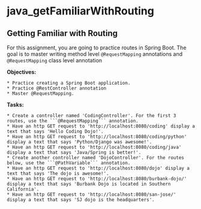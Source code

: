 # java_getFamiliarWithRouting

## Getting Familiar with Routing
For this assignment, you are going to practice routes in Spring Boot. The goal is to master writing method level ```@RequestMapping``` annotations and ```@RequestMapping``` class level annotation

**Objectives:**

    * Practice creating a Spring Boot application.
    * Practice @RestController annotation
    * Master @RequestMapping.
**Tasks:**

    * Create a controller named 'CodingController'. For the first 3 routes, use the ```@RequestMapping``` annotation.
    * Have an http GET request to 'http://localhost:8080/coding' display a text that says 'Hello Coding Dojo!'.
    * Have an http GET request to 'http://localhost:8080/coding/python' display a text that says 'Python/Django was awesome!'.
    * Have an http GET request to 'http://localhost:8080/coding/java' display a text that says 'Java/Spring is better!'.
    * Create another controller named 'DojoController'. For the routes below, use the ```@PathVariable``` annotation.
    * Have an http GET request to 'http://localhost:8080/dojo' display a text that says 'The dojo is awesome!'.
    * Have an http GET request to 'http://localhost:8080/burbank-dojo/' display a text that says 'Burbank Dojo is located in Southern California'.
    * Have an http GET request to 'http://localhost:8080/san-jose/' display a text that says 'SJ dojo is the headquarters'.
